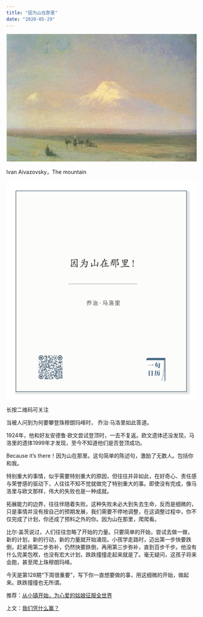 ```yaml
---
title: "因为山在那里"
date: "2020-05-29"
---
```


  

![连岳文章](images/连岳文章picture-33.jpg)

Ivan Aivazovsky，The mountain

  

![连岳文章](images/连岳文章picture-34.jpg)

长按二维码可关注  

  

当被人问到为何要攀登珠穆朗玛峰时， 乔治·马洛里如此答道。

  

1924年，他和好友安德鲁·欧文尝试登顶时，一去不复返。欧文遗体还没发现，马洛里的遗体1999年才发现，至今不知道他们是否登顶成功。

  

Because it’s there！因为山在那里。这句简单的陈述句，激励了无数人。包括你和我。

  

特别重大的事情，似乎需要特别重大的原因，但往往并非如此，在好奇心、责任感与荣誉感的驱动下，人往往不知不觉就做完了特别重大的事。即使没有完成，像马洛里与欧文那样，伟大的失败也是一种成就。

  

拓展能力的边界，往往伴随着失败。这种失败未必大到失去生命，反而是细微的，只是事情并没有按自己的预期发展，我们需要不停地调整，在这调整过程中，你不仅完成了计划，你还成了预料之外的你。因为山在那里，爬爬看。

  

比尔·盖茨说过，人们往往忽略了开始的力量。只要简单的开始，尝试去做一做，新的计划，新的行动，新的力量就开始涌现。小孩学走路时，迈出第一步快要跌倒，赶紧用第二步弥补，仍然快要跌倒，再用第三步弥补，直到百步千步。他没有什么完美包袱，也没有宏大计划，跌跌撞撞走起来就是了。毫无疑问，这孩子将来会跑，甚至爬上珠穆朗玛峰。

  

今天是第128期“下周很重要”，写下你一直想要做的事，用这细微的开始，做起来。跌跌撞撞也无所谓。

  

推荐：[从小镇开始，为心爱的姑娘征服全世界](http://mp.weixin.qq.com/s?__biz=MjM5NDU0Mjk2MQ==&mid=2651639127&idx=2&sn=8a7aed5911f2cad9c5784c53e7e3a23f&chksm=bd7e49498a09c05fb606b199263103513307270512521c37f4f23b8fde96495567f426687021&scene=21#wechat_redirect)  

上文：[我们凭什么赢？](http://mp.weixin.qq.com/s?__biz=MjM5NDU0Mjk2MQ==&mid=2651640404&idx=1&sn=c6c38f8a0d2debbf5372651e4845fa44&chksm=bd7e564a8a09df5c881fbb9431dcdb6fd141cd8dca68931a5f53929f6d5904cab0d686098347&scene=21#wechat_redirect)

